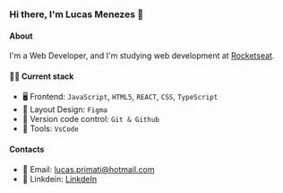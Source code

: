 ### Hi there, I'm Lucas Menezes 👋

#### About

I'm a Web Developer, and I'm studying web development at [Rocketseat](https://app.rocketseat.com.br/).

#### 🧑‍💻 Current stack
- 🖥️ Frontend: `JavaScript`, `HTML5`, `REACT`, `CSS`, `TypeScript`
- 🎨 Layout Design: `Figma`
- 📓 Version code control: `Git & Github`
- 🔧 Tools: `VsCode`


#### Contacts
- 📧 Email: lucas.primati@hotmail.com
- 👤 Linkdein: [LinkdeIn](https://www.linkedin.com/in/lucas-primati/)

<!--
**luprime/luprime** is a ✨ _special_ ✨ repository because its `README.md` (this file) appears on your GitHub profile.

Here are some ideas to get you started:

- 🔭 I’m currently working on ...
- 🌱 I’m currently learning ...
- 👯 I’m looking to collaborate on ...
- 🤔 I’m looking for help with ...
- 💬 Ask me about ...
- 📫 How to reach me: ...
- 😄 Pronouns: ...
- ⚡ Fun fact: ...
-->
